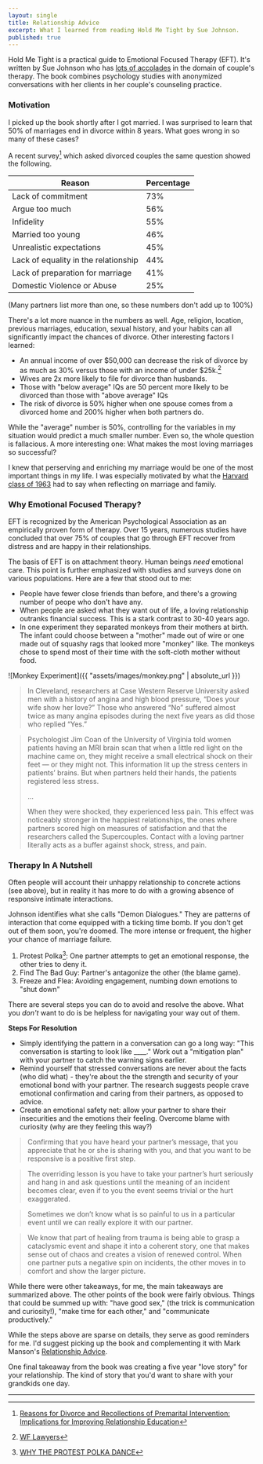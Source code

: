 ```yaml
---
layout: single
title: Relationship Advice
excerpt: What I learned from reading Hold Me Tight by Sue Johnson.
published: true
---
```


Hold Me Tight is a practical guide to Emotional Focused Therapy (EFT). It's written by Sue Johnson who has [lots of accolades](http://www.drsuejohnson.com/) in the domain of couple's therapy. The book combines psychology studies with anonymized conversations with her clients in her couple's counseling practice.

### Motivation

I picked up the book shortly after I got married. I was surprised to learn that 50% of marriages end in divorce within 8 years. What goes wrong in so many of these cases?

A recent survey[^5] which asked divorced couples the same question showed the following.

| Reason                               | Percentage |
| ------------------------------------ | ---------- |
| Lack of commitment                   | 73%        |
| Argue too much                       | 56%        |
| Infidelity                           | 55%        |
| Married too young                    | 46%        |
| Unrealistic expectations             | 45%        |
| Lack of equality in the relationship | 44%        |
| Lack of preparation for marriage     | 41%        |
| Domestic Violence or Abuse           | 25%        |

(Many partners list more than one, so these numbers don't add up to 100%)

There's a lot more nuance in the numbers as well. Age, religion, location, previous marriages, education, sexual history, and your habits can all significantly impact the chances of divorce. Other interesting factors I learned:

- An annual income of over $50,000 can decrease the risk of divorce by as much as 30% versus those with an income of under $25k.[^2]
- Wives are 2x more likely to file for divorce than husbands.
- Those with "below average" IQs are 50 percent more likely to be divorced than those with "above average" IQs
- The risk of divorce is 50% higher when one spouse comes from a divorced home and 200% higher when both partners do.

While the "average" number is 50%, controlling for the variables in my situation would predict a much smaller number. Even so, the whole question is fallacious. A more interesting one: What makes the most loving marriages so successful?

I knew that perserving and enriching my marriage would be one of the most important things in my life. I was especially motivated by what the [Harvard class of 1963](http://hbs1963.com/wisdom/marriage-family/) had to say when reflecting on marriage and family.

### Why Emotional Focused Therapy?

EFT is recognized by the American Psychological Association as an empirically proven form of therapy.
Over 15 years, numerous studies have concluded that over 75% of couples that go through EFT recover from distress and are happy in their relationships.

The basis of EFT is on attachment theory. Human beings _need_ emotional care. This point is further emphasized with studies and surveys done on various populations. Here are a few that stood out to me:

- People have fewer close friends than before, and there's a growing number of peope who don't have any.
- When people are asked what they want out of life, a loving relationship outranks financial success. This is a stark contrast to 30-40 years ago.
- In one experiment they separated monkeys from their mothers at birth. The infant could choose between a "mother" made out of wire or one made out of squashy rags that looked more "monkey" like. The monkeys chose to spend most of their time with the soft-cloth mother without food.

![Monkey Experiment]({{ "assets/images/monkey.png" | absolute_url }})

> In Cleveland, researchers at Case Western Reserve University asked men with a history of angina and high blood pressure, “Does your wife show her love?” Those who answered “No” suffered almost twice as many angina episodes during the next five years as did those who replied “Yes.”

> Psychologist Jim Coan of the University of Virginia told women patients having an MRI brain scan that when a little red light on the machine came on, they might receive a small electrical shock on their feet — or they might not. This information lit up the stress centers in patients’ brains. But when partners held their hands, the patients registered less stress.
>
> ...
>
> When they were shocked, they experienced less pain. This effect was noticeably stronger in the happiest relationships, the ones where partners scored high on measures of satisfaction and that the researchers called the Supercouples. Contact with a loving partner literally acts as a buffer against shock, stress, and pain.

### Therapy In A Nutshell

Often people will account their unhappy relationship to concrete actions (see above), but in reality it has more to do with a growing absence of responsive intimate interactions.

Johnson identifies what she calls "Demon Dialogues." They are patterns of interaction that come equipped with a ticking time bomb. If you don't get out of them soon, you're doomed. The more intense or frequent, the higher your chance of marriage failure.

1. Protest Polka[^4]: One partner attempts to get an emotional response, the other tries to deny it.
2. Find The Bad Guy: Partner's antagonize the other (the blame game).
3. Freeze and Flea: Avoiding engagement, numbing down emotions to "shut down"

There are several steps you can do to avoid and resolve the above. What you _don't_ want to do is be helpless for navigating your way out of them.

**Steps For Resolution**

- Simply identifying the pattern in a conversation can go a long way: "This conversation is starting to look like \_\_\_\_." Work out a "mitigation plan" with your partner to catch the warning signs earlier.
- Remind yourself that stressed conversations are never about the facts (who did what) - they're about the the strength and security of your emotional bond with your partner. The research suggests people crave emotional confirmation and caring from their partners, as opposed to advice.
- Create an emotional safety net: allow your partner to share their insecurities and the emotions their feeling. Overcome blame with curiosity (why are they feeling this way?)

> Confirming that you have heard your partner’s message, that you appreciate that he or she is sharing with you, and that you want to be responsive is a positive first step.

> The overriding lesson is you have to take your partner’s hurt seriously and hang in and ask questions until the meaning of an incident becomes clear, even if to you the event seems trivial or the hurt exaggerated.

> Sometimes we don’t know what is so painful to us in a particular event until we can really explore it with our partner.

> We know that part of healing from trauma is being able to grasp a cataclysmic event and shape it into a coherent story, one that makes sense out of chaos and creates a vision of renewed control. When one partner puts a negative spin on incidents, the other moves in to comfort and show the larger picture.

While there were other takeaways, for me, the main takeaways are summarized above. The other points of the book were fairly obvious. Things that could be summed up with: "have good sex," (the trick is communication and curiosity!), "make time for each other," and "communicate productively."

While the steps above are sparse on details, they serve as good reminders for me. I'd suggest picking up the book and complementing it with Mark Manson's [Relationship Advice](https://markmanson.net/relationship-advice).

One final takeaway from the book was creating a five year "love story" for your relationship. The kind of story that you'd want to share with your grandkids one day.

---

[^2]: [WF Lawyers](https://www.wf-lawyers.com/divorce-statistics-and-facts/)
[^4]: [WHY THE PROTEST POLKA DANCE](https://www.ccpa-accp.ca/protest-polka-dance-part-2-demon-dialogues/)
[^5]: [Reasons for Divorce and Recollections of Premarital Intervention: Implications for Improving Relationship Education](https://www.ncbi.nlm.nih.gov/pmc/articles/PMC4012696/)
